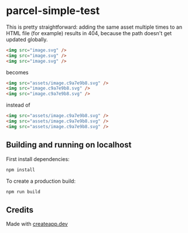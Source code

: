 # parcel-simple-test

This is pretty straightforward: adding the same asset multiple times to an HTML file (for example) results in 404, because the path doesn't get updated globally.

```html
<img src="image.svg" />
<img src="image.svg" />
<img src="image.svg" />
```

becomes

```html
<img src="assets/image.c9a7e9b8.svg" />
<img src="image.c9a7e9b8.svg" />
<img src="image.c9a7e9b8.svg" />
```

instead of

```html
<img src="assets/image.c9a7e9b8.svg" />
<img src="assets/image.c9a7e9b8.svg" />
<img src="assets/image.c9a7e9b8.svg" />
```

## Building and running on localhost

First install dependencies:

```sh
npm install
```

To create a production build:

```sh
npm run build
```

## Credits

Made with [createapp.dev](https://createapp.dev/)
